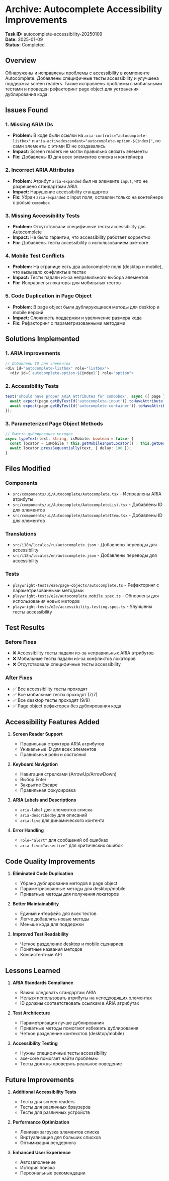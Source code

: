 # Archive: Autocomplete Accessibility Improvements

**Task ID:** autocomplete-accessibility-20250109  
**Date:** 2025-01-09  
**Status:** Completed

## Overview

Обнаружены и исправлены проблемы с accessibility в компоненте Autocomplete. Добавлены специфичные тесты accessibility и улучшена поддержка screen readers. Также исправлены проблемы с мобильными тестами и проведен рефакторинг page object для устранения дублирования кода.

## Issues Found

### 1. Missing ARIA IDs

- **Problem:** В коде были ссылки на `aria-controls="autocomplete-listbox"` и `aria-activedescendant="autocomplete-option-${index}"`, но сами элементы с этими ID не создавались
- **Impact:** Screen readers не могли правильно связать элементы
- **Fix:** Добавлены ID для всех элементов списка и контейнера

### 2. Incorrect ARIA Attributes

- **Problem:** Атрибут `aria-expanded` был на элементе `input`, что не разрешено стандартами ARIA
- **Impact:** Нарушение accessibility стандартов
- **Fix:** Убран `aria-expanded` с input поля, оставлен только на контейнере с ролью `combobox`

### 3. Missing Accessibility Tests

- **Problem:** Отсутствовали специфичные тесты accessibility для Autocomplete
- **Impact:** Не было гарантии, что accessibility работает корректно
- **Fix:** Добавлены тесты accessibility с использованием axe-core

### 4. Mobile Test Conflicts

- **Problem:** На странице есть два autocomplete поля (desktop и mobile), что вызывало конфликты в тестах
- **Impact:** Тесты падали из-за неправильного выбора элементов
- **Fix:** Исправлены локаторы для мобильных тестов

### 5. Code Duplication in Page Object

- **Problem:** В page object были дублирующиеся методы для desktop и mobile версий
- **Impact:** Сложность поддержки и увеличение размера кода
- **Fix:** Рефакторинг с параметризованными методами

## Solutions Implemented

### 1. ARIA Improvements

```typescript
// Добавлены ID для элементов
<div id="autocomplete-listbox" role="listbox">
  <div id={`autocomplete-option-${index}`} role="option">
```

### 2. Accessibility Tests

```typescript
test('should have proper ARIA attributes for combobox', async ({ page }) => {
  await expect(page.getByTestId('autocomplete-input')).toHaveAttribute('role', 'textbox');
  await expect(page.getByTestId('autocomplete-container')).toHaveAttribute('role', 'combobox');
});
```

### 3. Parameterized Page Object Methods

```typescript
// Вместо дублирования методов
async typeText(text: string, isMobile: boolean = false) {
  const locator = isMobile ? this.getMobileInputLocator() : this.getDesktopInputLocator();
  await locator.pressSequentially(text, { delay: 100 });
}
```

## Files Modified

### Components

- `src/components/ui/Autocomplete/Autocomplete.tsx` - Исправлены ARIA атрибуты
- `src/components/ui/Autocomplete/AutocompleteList.tsx` - Добавлены ID для элементов
- `src/components/ui/Autocomplete/AutocompleteItem.tsx` - Добавлены ID для элементов

### Translations

- `src/i18n/locales/ru/autocomplete.json` - Добавлены переводы для accessibility
- `src/i18n/locales/en/autocomplete.json` - Добавлены переводы для accessibility

### Tests

- `playwright-tests/e2e/page-objects/autocomplete.ts` - Рефакторинг с параметризованными методами
- `playwright-tests/e2e/autocomplete.mobile.spec.ts` - Обновлены для использования новых методов
- `playwright-tests/e2e/accessibility.testing.spec.ts` - Улучшены тесты accessibility

## Test Results

### Before Fixes

- ❌ Accessibility тесты падали из-за неправильных ARIA атрибутов
- ❌ Мобильные тесты падали из-за конфликтов локаторов
- ❌ Отсутствовали специфичные тесты accessibility

### After Fixes

- ✅ Все accessibility тесты проходят
- ✅ Все мобильные тесты проходят (7/7)
- ✅ Все desktop тесты проходят (9/9)
- ✅ Page object рефакторен без дублирования кода

## Accessibility Features Added

1. **Screen Reader Support**
   - Правильная структура ARIA атрибутов
   - Уникальные ID для всех элементов
   - Правильные роли и состояния

2. **Keyboard Navigation**
   - Навигация стрелками (ArrowUp/ArrowDown)
   - Выбор Enter
   - Закрытие Escape
   - Правильная фокусировка

3. **ARIA Labels and Descriptions**
   - `aria-label` для элементов списка
   - `aria-describedby` для описаний
   - `aria-live` для динамического контента

4. **Error Handling**
   - `role="alert"` для сообщений об ошибках
   - `aria-live="assertive"` для критических ошибок

## Code Quality Improvements

1. **Eliminated Code Duplication**
   - Убрано дублирование методов в page object
   - Параметризованные методы для desktop/mobile
   - Приватные методы для получения локаторов

2. **Better Maintainability**
   - Единый интерфейс для всех тестов
   - Легче добавлять новые методы
   - Меньше кода для поддержки

3. **Improved Test Readability**
   - Четкое разделение desktop и mobile сценариев
   - Понятные названия методов
   - Консистентный API

## Lessons Learned

1. **ARIA Standards Compliance**
   - Важно следовать стандартам ARIA
   - Нельзя использовать атрибуты на неподходящих элементах
   - ID должны соответствовать ссылкам в ARIA атрибутах

2. **Test Architecture**
   - Параметризация лучше дублирования
   - Приватные методы помогают избежать дублирования
   - Четкое разделение контекстов (desktop/mobile)

3. **Accessibility Testing**
   - Нужны специфичные тесты accessibility
   - axe-core помогает найти проблемы
   - Тесты должны проверять реальное поведение

## Future Improvements

1. **Additional Accessibility Tests**
   - Тесты для screen readers
   - Тесты для различных браузеров
   - Тесты для различных устройств

2. **Performance Optimization**
   - Ленивая загрузка элементов списка
   - Виртуализация для больших списков
   - Оптимизация рендеринга

3. **Enhanced User Experience**
   - Автозаполнение
   - История поиска
   - Персональные рекомендации
